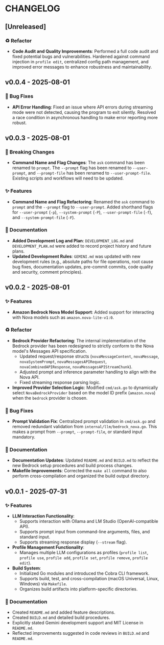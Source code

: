 # CHANGELOG

## [Unreleased]

### ♻️ Refactor
*   **Code Audit and Quality Improvements**: Performed a full code audit and fixed potential bugs and vulnerabilities. Hardened against command injection in `profile edit`, centralized config path management, and improved error messages to enhance robustness and maintainability.

## v0.0.4 - 2025-08-01

### 🐛 Bug Fixes
*   **API Error Handling**: Fixed an issue where API errors during streaming mode were not detected, causing the program to exit silently. Resolved a race condition in asynchronous handling to make error reporting more robust.

## v0.0.3 - 2025-08-01

### 🚨 Breaking Changes
*   **Command Name and Flag Changes**: The `ask` command has been renamed to `prompt`. The `--prompt` flag has been renamed to `--user-prompt`, and `--prompt-file` has been renamed to `--user-prompt-file`. Existing scripts and workflows will need to be updated.

### ✨ Features
*   **Command Name and Flag Refactoring**: Renamed the `ask` command to `prompt` and the `--prompt` flag to `--user-prompt`. Added shorthand flags for `--user-prompt` (`-p`), `--system-prompt` (`-P`), `--user-prompt-file` (`-f`), and `--system-prompt-file` (`-F`).

### 📝 Documentation
*   **Added Development Log and Plan**: `DEVELOPMENT_LOG.md` and `DEVELOPMENT_PLAN.md` were added to record project history and future plans.
*   **Updated Development Rules**: `GEMINI.md` was updated with new development rules (e.g., absolute paths for file operations, root cause bug fixes, documentation updates, pre-commit commits, code quality and security, comment principles).

## v0.0.2 - 2025-08-01

### ✨ Features

*   **Amazon Bedrock Nova Model Support**: Added support for interacting with Nova models such as `amazon.nova-lite-v1:0`.

### ♻️ Refactor

*   **Bedrock Provider Refactoring**: The internal implementation of the Bedrock provider has been redesigned to strictly conform to the Nova model's Messages API specification.
    *   Updated request/response structs (`novaMessageContent`, `novaMessage`, `novaSystemPrompt`, `novaMessagesAPIRequest`, `novaCombinedAPIResponse`, `novaMessagesAPIStreamChunk`).
    *   Adjusted prompt and inference parameter handling to align with the Nova API.
    *   Fixed streaming response parsing logic.
*   **Improved Provider Selection Logic**: Modified `cmd/ask.go` to dynamically select `NovaBedrockProvider` based on the model ID prefix (`amazon.nova`) when the `bedrock` provider is chosen.

### 🐛 Bug Fixes

*   **Prompt Validation Fix**: Centralized prompt validation in `cmd/ask.go` and removed redundant validation from `internal/llm/bedrock_nova.go`. This makes a prompt from `--prompt`, `--prompt-file`, or standard input mandatory.

### 📝 Documentation

*   **Documentation Updates**: Updated `README.md` and `BUILD.md` to reflect the new Bedrock setup procedures and build process changes.
*   **Makefile Improvements**: Corrected the `make all` command to also perform cross-compilation and organized the build output directory.

## v0.0.1 - 2025-07-31

### ✨ Features

*   **LLM Interaction Functionality**:
    *   Supports interaction with Ollama and LM Studio (OpenAI-compatible API).
    *   Supports prompt input from command-line arguments, files, and standard input.
    *   Supports streaming response display (`--stream` flag).
*   **Profile Management Functionality**:
    *   Manages multiple LLM configurations as profiles (`profile list`, `profile use`, `profile add`, `profile set`, `profile remove`, `profile edit`).
*   **Build System**:
    *   Initialized Go modules and introduced the Cobra CLI framework.
    *   Supports build, test, and cross-compilation (macOS Universal, Linux, Windows) via `Makefile`.
    *   Organizes build artifacts into platform-specific directories.

### 📝 Documentation

*   Created `README.md` and added feature descriptions.
*   Created `BUILD.md` and detailed build procedures.
*   Explicitly stated Gemini development support and MIT License in `README.md`.
*   Reflected improvements suggested in code reviews in `BUILD.md` and `README.md`.